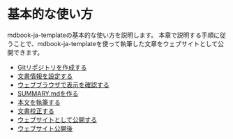 # 基本的な使い方

mdbook-ja-templateの基本的な使い方を説明します。
本章で説明する手順に従うことで、mdbook-ja-templateを使って執筆した文章をウェブサイトとして公開できます。

- [Gitリポジトリを作成する](./create_git_repository.md)
- [文書情報を設定する](./set_document_info.md)
- [ウェブブラウザで表示を確認する](./view_document.md)
- [SUMMARY.mdを作る](./create_summary.md)
- [本文を執筆する](./write_document.md)
- [文書校正する](./correct_document.md)
- [ウェブサイトとして公開する](./publish_document.md)
- [ウェブサイト公開後](./after_publish_document.md)
